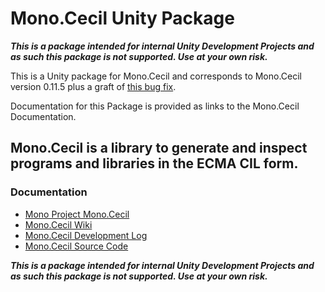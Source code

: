 # Mono.Cecil Unity Package

***This is a package intended for internal Unity Development Projects and as such this package is not supported. Use at your own risk.***

This is a Unity package for Mono.Cecil and corresponds to Mono.Cecil version 0.11.5 plus a graft of [this bug fix](https://github.com/jbevain/cecil/pull/914).

Documentation for this Package is provided as links to the Mono.Cecil Documentation.

## Mono.Cecil is a library to generate and inspect programs and libraries in the ECMA CIL form.

### Documentation

* [Mono Project Mono.Cecil](https://www.mono-project.com/docs/tools+libraries/libraries/Mono.Cecil/)
* [Mono.Cecil Wiki](https://github.com/jbevain/cecil/wiki)
* [Mono.Cecil Development Log](https://cecil.pe/)
* [Mono.Cecil Source Code](https://github.com/jbevain/cecil)

***This is a package intended for internal Unity Development Projects and as such this package is not supported. Use at your own risk.***
